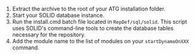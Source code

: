   1. Extract the archive to the root of your ATG installation folder.
  1. Start your SOLID database instance.
  1. Run the install.cmd batch file located in `RepDef/sql/solid`. This script uses SOLID's command-line tools to create the database tables necessary for the repository.
  1. Add the module name to the list of modules on your `startDynamoOnXXX` command.